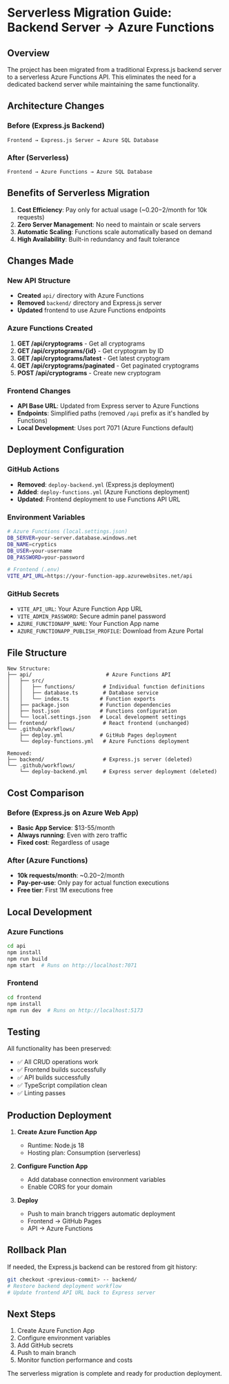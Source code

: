 # Serverless Migration Guide: Backend Server → Azure Functions

## Overview

The project has been migrated from a traditional Express.js backend server to a serverless Azure Functions API. This eliminates the need for a dedicated backend server while maintaining the same functionality.

## Architecture Changes

### Before (Express.js Backend)
```
Frontend → Express.js Server → Azure SQL Database
```

### After (Serverless)
```
Frontend → Azure Functions → Azure SQL Database
```

## Benefits of Serverless Migration

1. **Cost Efficiency**: Pay only for actual usage (~$0.20-$2/month for 10k requests)
2. **Zero Server Management**: No need to maintain or scale servers
3. **Automatic Scaling**: Functions scale automatically based on demand
4. **High Availability**: Built-in redundancy and fault tolerance

## Changes Made

### New API Structure
- **Created** `api/` directory with Azure Functions
- **Removed** `backend/` directory and Express.js server
- **Updated** frontend to use Azure Functions endpoints

### Azure Functions Created
1. **GET /api/cryptograms** - Get all cryptograms
2. **GET /api/cryptograms/{id}** - Get cryptogram by ID
3. **GET /api/cryptograms/latest** - Get latest cryptogram
4. **GET /api/cryptograms/paginated** - Get paginated cryptograms
5. **POST /api/cryptograms** - Create new cryptogram

### Frontend Changes
- **API Base URL**: Updated from Express server to Azure Functions
- **Endpoints**: Simplified paths (removed `/api` prefix as it's handled by Functions)
- **Local Development**: Uses port 7071 (Azure Functions default)

## Deployment Configuration

### GitHub Actions
- **Removed**: `deploy-backend.yml` (Express.js deployment)
- **Added**: `deploy-functions.yml` (Azure Functions deployment)
- **Updated**: Frontend deployment to use Functions API URL

### Environment Variables
```bash
# Azure Functions (local.settings.json)
DB_SERVER=your-server.database.windows.net
DB_NAME=cryptics
DB_USER=your-username
DB_PASSWORD=your-password

# Frontend (.env)
VITE_API_URL=https://your-function-app.azurewebsites.net/api
```

### GitHub Secrets
- `VITE_API_URL`: Your Azure Function App URL
- `VITE_ADMIN_PASSWORD`: Secure admin panel password
- `AZURE_FUNCTIONAPP_NAME`: Your Function App name
- `AZURE_FUNCTIONAPP_PUBLISH_PROFILE`: Download from Azure Portal

## File Structure

```
New Structure:
├── api/                        # Azure Functions API
│   ├── src/
│   │   ├── functions/         # Individual function definitions
│   │   ├── database.ts        # Database service
│   │   └── index.ts          # Function exports
│   ├── package.json          # Function dependencies
│   ├── host.json             # Functions configuration
│   └── local.settings.json   # Local development settings
├── frontend/                  # React frontend (unchanged)
└── .github/workflows/
    ├── deploy.yml            # GitHub Pages deployment
    └── deploy-functions.yml   # Azure Functions deployment

Removed:
├── backend/                   # Express.js server (deleted)
└── .github/workflows/
    └── deploy-backend.yml     # Express server deployment (deleted)
```

## Cost Comparison

### Before (Express.js on Azure Web App)
- **Basic App Service**: $13-55/month
- **Always running**: Even with zero traffic
- **Fixed cost**: Regardless of usage

### After (Azure Functions)
- **10k requests/month**: ~$0.20-$2/month
- **Pay-per-use**: Only pay for actual function executions
- **Free tier**: First 1M executions free

## Local Development

### Azure Functions
```bash
cd api
npm install
npm run build
npm start  # Runs on http://localhost:7071
```

### Frontend
```bash
cd frontend
npm install
npm run dev  # Runs on http://localhost:5173
```

## Testing

All functionality has been preserved:
- ✅ All CRUD operations work
- ✅ Frontend builds successfully
- ✅ API builds successfully
- ✅ TypeScript compilation clean
- ✅ Linting passes

## Production Deployment

1. **Create Azure Function App**
   - Runtime: Node.js 18
   - Hosting plan: Consumption (serverless)

2. **Configure Function App**
   - Add database connection environment variables
   - Enable CORS for your domain

3. **Deploy**
   - Push to main branch triggers automatic deployment
   - Frontend → GitHub Pages
   - API → Azure Functions

## Rollback Plan

If needed, the Express.js backend can be restored from git history:
```bash
git checkout <previous-commit> -- backend/
# Restore backend deployment workflow
# Update frontend API URL back to Express server
```

## Next Steps

1. Create Azure Function App
2. Configure environment variables
3. Add GitHub secrets
4. Push to main branch
5. Monitor function performance and costs

The serverless migration is complete and ready for production deployment.